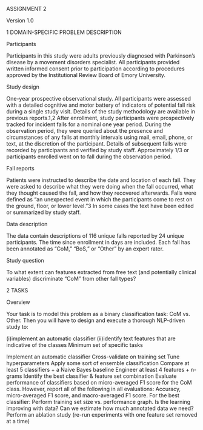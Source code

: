 ASSIGNMENT 2

Version 1.0

1 DOMAIN-SPECIFIC PROBLEM DESCRIPTION

Participants

Participants in this study were adults previously diagnosed with Parkinson’s disease by a movement disorders specialist. All participants provided written informed consent prior to participation according to procedures approved by the Institutional Review Board of Emory University.

Study design

One-year prospective observational study. All participants were assessed with a detailed cognitive and motor battery of indicators of potential fall risk during a single study visit. Details of the study methodology are available in previous reports.1,2 After enrollment, study participants were prospectively tracked for incident falls for a nominal one year period. During the observation period, they were queried about the presence and circumstances of any falls at monthly intervals using mail, email, phone, or text, at the discretion of the participant. Details of subsequent falls were recorded by participants and verified by study staff. Approximately 1/3 or participants enrolled went on to fall during the observation period.

Fall reports

Patients were instructed to describe the date and location of each fall. They were asked to describe what they were doing when the fall occurred, what they thought caused the fall, and how they recovered afterwards. Falls were defined as “an unexpected event in which the participants come to rest on the ground, floor, or lower level.”3 In some cases the text have been edited or summarized by study staff.

Data description

The data contain descriptions of 116 unique falls reported by 24 unique participants. The time since enrollment in days are included. Each fall has been annotated as “CoM,” “BoS,” or “Other” by an expert rater.

Study question

To what extent can features extracted from free text (and potentially clinical variables) discriminate “CoM” from other fall types?

2 TASKS

Overview

Your task is to model this problem as a binary classification task: CoM vs. Other. Then you will have to design and execute a thorough NLP-driven study to:

(i)implement an automatic classifier
(ii)identify text features that are indicative of the classes
Minimum set of specific tasks

Implement an automatic classifier
Cross-validate on training set
Tune hyperparameters
Apply some sort of ensemble classification
Compare at least 5 classifiers + a Naive Bayes baseline
Engineer at least 4 features + n-grams
Identify the best classifier & feature set combination
Evaluate performance of classifiers based on micro-averaged F1 score for the CoM class. However, report all of the following in all evaluations:
Accuracy, micro-averaged F1 score, and macro-averaged F1 score.
For the best classifier:
Perform training set size vs. performance graph. Is the learning improving with data? Can we estimate how much annotated data we need?
Perform an ablation study (re-run experiments with one feature set removed at a time)